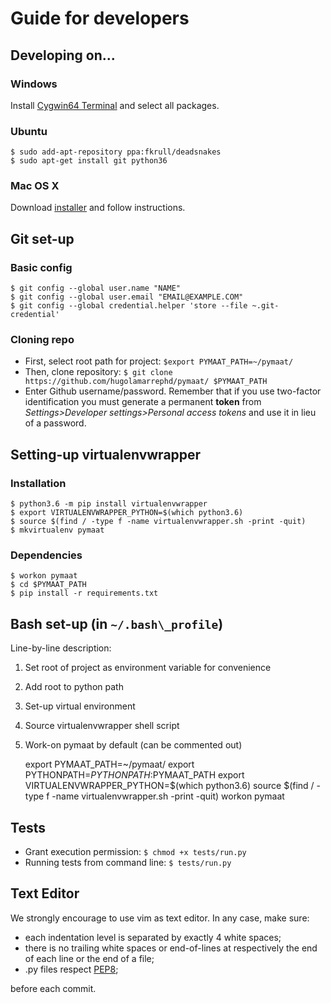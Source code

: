 # Guide for developers
## Developing on... 
### Windows
Install [Cygwin64 Terminal](https://cygwin.com/install.html) and select all packages.

### Ubuntu
    $ sudo add-apt-repository ppa:fkrull/deadsnakes
    $ sudo apt-get install git python36

### Mac OS X
Download [installer](https://www.python.org/ftp/python/3.6.3/python-3.6.3-macosx10.6.pkg) and follow instructions.

## Git set-up
### Basic config
    $ git config --global user.name "NAME"
    $ git config --global user.email "EMAIL@EXAMPLE.COM"
    $ git config --global credential.helper 'store --file ~.git-credential'
### Cloning repo
* First, select root path for project:
    `$export PYMAAT_PATH=~/pymaat/`
* Then, clone repository:
    `$ git clone https://github.com/hugolamarrephd/pymaat/ $PYMAAT_PATH`
* Enter Github username/password. Remember that if you use two-factor identification you must 
generate a permanent **token** from *Settings>Developer settings>Personal access tokens* and use it in lieu of a password.

## Setting-up virtualenvwrapper
### Installation
    $ python3.6 -m pip install virtualenvwrapper
    $ export VIRTUALENVWRAPPER_PYTHON=$(which python3.6)
    $ source $(find / -type f -name virtualenvwrapper.sh -print -quit)
    $ mkvirtualenv pymaat

### Dependencies
    $ workon pymaat
    $ cd $PYMAAT_PATH
    $ pip install -r requirements.txt 

## Bash set-up (in `~/.bash\_profile`)
Line-by-line description:
1. Set root of project as environment variable for convenience
2. Add root to python path
3. Set-up virtual environment
4. Source virtualenvwrapper shell script
5. Work-on pymaat by default (can be commented out)
 
    export PYMAAT_PATH=~/pymaat/
    export PYTHONPATH=$PYTHONPATH:$PYMAAT_PATH
    export VIRTUALENVWRAPPER_PYTHON=$(which python3.6)
    source $(find / -type f -name virtualenvwrapper.sh -print -quit)
    workon pymaat  

## Tests
* Grant execution permission:
    `$ chmod +x tests/run.py`	
* Running tests from command line:
    `$ tests/run.py`

## Text Editor
We strongly encourage to use vim as text editor. In any case, make sure:

* each indentation level is separated by exactly 4 white spaces;
* there is no trailing white spaces or end-of-lines at respectively the end of each line or the end of a file;
* .py files respect [PEP8](https://www.python.org/dev/peps/pep-0008/);

before each commit.


